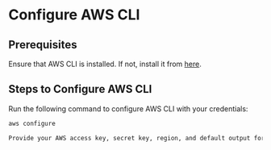 # Configure AWS CLI

## Prerequisites
Ensure that AWS CLI is installed. If not, install it from [here](https://docs.aws.amazon.com/cli/latest/userguide/install-cliv2.html).

## Steps to Configure AWS CLI
Run the following command to configure AWS CLI with your credentials:

```sh
aws configure

Provide your AWS access key, secret key, region, and default output format.
